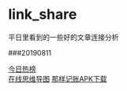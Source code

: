 # link_share
平日里看到的一些好的文章连接分析

###20190811

[今日热榜](https://tophub.today/)     
[在线思维导图](https://www.zenflowchart.com/)
[那样记账APK下载](https://www.coolapk.com/apk/me.bakumon.moneykeeper?tdsourcetag=s_pcqq_aiomsg)